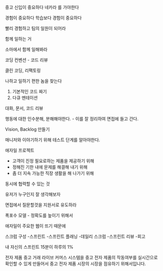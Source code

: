 중고 신입이 중요하다
네카라 를 가야한다

경험이 중요하다
학습보다 경험이 중요하다

빨리 경험하고 팀의 일원이 되어라

함께 일하는 거

소마에서 함께 일해봐라

코딩 컨벤션 - 코드 리뷰

클린 코딩, 리팩토링

나하고 일하기 편한 놈을 찾는다

1. 기본적인 코드 짜기
2. 다큐 멘테이션

대화, 문서, 코드 리뷰

행동에 대한 인수분해, 분해해야한다. - 이를 잘 정리하여 면접에 들고 간다.

Vision, Backlog 만들기

매니저와 이야기하기 위해 테스트 단계를 알아야한다.

애자일 프로젝트

- 고객이 진정 필요로하는 제품을 제공하기 위해
- 정해진 기한 내에 문제를 해결해 내기 위해
- 좀 더 지속 가능한 직장 생활을 해 나가기 위해

동시에 협력할 수 있는 것

유저가 누구인지 잘 생각해보자

면접에서 질문할것을 지원서로 유도하라

폭포수 모델 - 정확도를 높이기 위해서

애자일이 주요한 웹이 뜨기 때문에

스크럼 구성 -스프린트 -스프린트 플래닝 -데일리 스크럼 -스프린트 리뷰 -회고

내 자신의 스프린트
15분이 하루의 1%

전자 제품 중고 거래 라이브 커머스 시스템을
중고 전자 제품의 작동여부를 실시간으로 확인할 수 있게 만들어서
중고 전자 제품 시장의 시장을 점유하기 위해서입니다.
